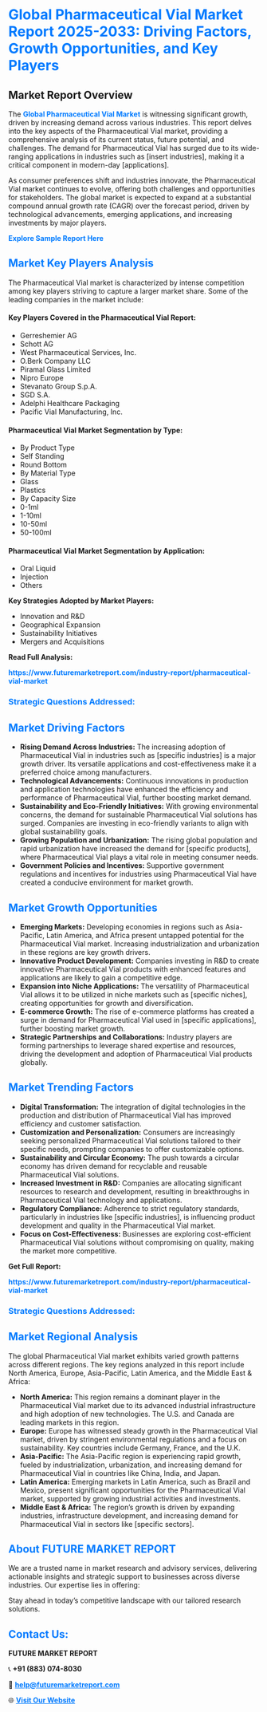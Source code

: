<h1 style="color: #007BFF;">Global Pharmaceutical Vial Market Report 2025-2033: Driving Factors, Growth Opportunities, and Key Players</h1>

<section id="overview">
<h2>Market Report Overview</h2>
<p>The <a href="https://www.futuremarketreport.com/industry-report/pharmaceutical-vial-market" style="color: #007BFF; text-decoration: none;"><strong>Global Pharmaceutical Vial Market</strong></a> is witnessing significant growth, driven by increasing demand across various industries. This report delves into the key aspects of the Pharmaceutical Vial market, providing a comprehensive analysis of its current status, future potential, and challenges. The demand for Pharmaceutical Vial has surged due to its wide-ranging applications in industries such as [insert industries], making it a critical component in modern-day [applications].</p>
<p>As consumer preferences shift and industries innovate, the Pharmaceutical Vial market continues to evolve, offering both challenges and opportunities for stakeholders. The global market is expected to expand at a substantial compound annual growth rate (CAGR) over the forecast period, driven by technological advancements, emerging applications, and increasing investments by major players.</p>
</section>

<section id="overview">
<p><a href="https://www.futuremarketreport.com/request-sample/reportId=97988" style="color: #007BFF; text-decoration: none;"><strong>Explore Sample Report Here</strong></a></p>
</section>

<section id="key-players">
<h2 style="color: #007BFF;">Market Key Players Analysis</h2>
<p>The Pharmaceutical Vial market is characterized by intense competition among key players striving to capture a larger market share. Some of the leading companies in the market include:</p>
<h4>Key Players Covered in the Pharmaceutical Vial Report:</h4>
<ul><li>Gerreshemier AG</li><li>Schott AG</li><li>West Pharmaceutical Services, Inc.</li><li>O.Berk Company LLC</li><li>Piramal Glass Limited</li><li>Nipro Europe</li><li>Stevanato Group S.p.A.</li><li>SGD S.A.</li><li>Adelphi Healthcare Packaging</li><li>Pacific Vial Manufacturing, Inc.</li></ul>
<h4>Pharmaceutical Vial Market Segmentation by Type:</h4>
<ul><li>By Product Type</li><li>Self Standing</li><li>Round Bottom</li><li>By Material Type</li><li>Glass</li><li>Plastics</li><li>By Capacity Size</li><li>0-1ml</li><li>1-10ml</li><li>10-50ml</li><li>50-100ml</li></ul>

<h4>Pharmaceutical Vial Market Segmentation by Application:</h4>
<ul><li>Oral Liquid</li><li>Injection</li><li>Others</li></ul>
<p><strong>Key Strategies Adopted by Market Players:</strong></p>
<ul>
<li>Innovation and R&D</li>
<li>Geographical Expansion</li>
<li>Sustainability Initiatives</li>
<li>Mergers and Acquisitions</li>
</ul>
</section>

<section>
<p><strong>Read Full Analysis: </strong></p><a href="https://www.futuremarketreport.com/industry-report/pharmaceutical-vial-market" style="color: #007BFF; text-decoration: none;"><strong>https://www.futuremarketreport.com/industry-report/pharmaceutical-vial-market</strong></a>
<h3 style="color: #007BFF;">Strategic Questions Addressed:</h3>
</section>

<section id="driving-factors">
<h2 style="color: #007BFF;">Market Driving Factors</h2>
<ul>
<li><strong>Rising Demand Across Industries:</strong> The increasing adoption of Pharmaceutical Vial in industries such as [specific industries] is a major growth driver. Its versatile applications and cost-effectiveness make it a preferred choice among manufacturers.</li>
<li><strong>Technological Advancements:</strong> Continuous innovations in production and application technologies have enhanced the efficiency and performance of Pharmaceutical Vial, further boosting market demand.</li>
<li><strong>Sustainability and Eco-Friendly Initiatives:</strong> With growing environmental concerns, the demand for sustainable Pharmaceutical Vial solutions has surged. Companies are investing in eco-friendly variants to align with global sustainability goals.</li>
<li><strong>Growing Population and Urbanization:</strong> The rising global population and rapid urbanization have increased the demand for [specific products], where Pharmaceutical Vial plays a vital role in meeting consumer needs.</li>
<li><strong>Government Policies and Incentives:</strong> Supportive government regulations and incentives for industries using Pharmaceutical Vial have created a conducive environment for market growth.</li>
</ul>
</section>

<section id="growth-opportunities">
<h2 style="color: #007BFF;">Market Growth Opportunities</h2>
<ul>
<li><strong>Emerging Markets:</strong> Developing economies in regions such as Asia-Pacific, Latin America, and Africa present untapped potential for the Pharmaceutical Vial market. Increasing industrialization and urbanization in these regions are key growth drivers.</li>
<li><strong>Innovative Product Development:</strong> Companies investing in R&D to create innovative Pharmaceutical Vial products with enhanced features and applications are likely to gain a competitive edge.</li>
<li><strong>Expansion into Niche Applications:</strong> The versatility of Pharmaceutical Vial allows it to be utilized in niche markets such as [specific niches], creating opportunities for growth and diversification.</li>
<li><strong>E-commerce Growth:</strong> The rise of e-commerce platforms has created a surge in demand for Pharmaceutical Vial used in [specific applications], further boosting market growth.</li>
<li><strong>Strategic Partnerships and Collaborations:</strong> Industry players are forming partnerships to leverage shared expertise and resources, driving the development and adoption of Pharmaceutical Vial products globally.</li>
</ul>
</section>

<section id="trending-factors">
<h2 style="color: #007BFF;">Market Trending Factors</h2>
<ul>
<li><strong>Digital Transformation:</strong> The integration of digital technologies in the production and distribution of Pharmaceutical Vial has improved efficiency and customer satisfaction.</li>
<li><strong>Customization and Personalization:</strong> Consumers are increasingly seeking personalized Pharmaceutical Vial solutions tailored to their specific needs, prompting companies to offer customizable options.</li>
<li><strong>Sustainability and Circular Economy:</strong> The push towards a circular economy has driven demand for recyclable and reusable Pharmaceutical Vial solutions.</li>
<li><strong>Increased Investment in R&D:</strong> Companies are allocating significant resources to research and development, resulting in breakthroughs in Pharmaceutical Vial technology and applications.</li>
<li><strong>Regulatory Compliance:</strong> Adherence to strict regulatory standards, particularly in industries like [specific industries], is influencing product development and quality in the Pharmaceutical Vial market.</li>
<li><strong>Focus on Cost-Effectiveness:</strong> Businesses are exploring cost-efficient Pharmaceutical Vial solutions without compromising on quality, making the market more competitive.</li>
</ul>
</section>

<section>
<p><strong>Get Full Report: </strong></p><a href="https://www.futuremarketreport.com/industry-report/pharmaceutical-vial-market" style="color: #007BFF; text-decoration: none;"><strong>https://www.futuremarketreport.com/industry-report/pharmaceutical-vial-market</strong></a>
<h3 style="color: #007BFF;">Strategic Questions Addressed:</h3>
</section>


<section id="regional-analysis">
<h2 style="color: #007BFF;">Market Regional Analysis</h2>
<p>The global Pharmaceutical Vial market exhibits varied growth patterns across different regions. The key regions analyzed in this report include North America, Europe, Asia-Pacific, Latin America, and the Middle East & Africa:</p>
<ul>
<li><strong>North America:</strong> This region remains a dominant player in the Pharmaceutical Vial market due to its advanced industrial infrastructure and high adoption of new technologies. The U.S. and Canada are leading markets in this region.</li>
<li><strong>Europe:</strong> Europe has witnessed steady growth in the Pharmaceutical Vial market, driven by stringent environmental regulations and a focus on sustainability. Key countries include Germany, France, and the U.K.</li>
<li><strong>Asia-Pacific:</strong> The Asia-Pacific region is experiencing rapid growth, fueled by industrialization, urbanization, and increasing demand for Pharmaceutical Vial in countries like China, India, and Japan.</li>
<li><strong>Latin America:</strong> Emerging markets in Latin America, such as Brazil and Mexico, present significant opportunities for the Pharmaceutical Vial market, supported by growing industrial activities and investments.</li>
<li><strong>Middle East & Africa:</strong> The region’s growth is driven by expanding industries, infrastructure development, and increasing demand for Pharmaceutical Vial in sectors like [specific sectors].</li>
</ul>
</section>

<footer>
<h2 style="color: #007BFF;">About FUTURE MARKET REPORT</h2>
<p>We are a trusted name in market research and advisory services, delivering actionable insights and strategic support to businesses across diverse industries. Our expertise lies in offering:</p>

<p>Stay ahead in today’s competitive landscape with our tailored research solutions.</p>

<h2 style="color: #007BFF;">Contact Us:</h2>
<p><strong>FUTURE MARKET REPORT</strong></p>
<p>📞 <strong>+91 (883) 074-8030</strong></p>
<p>📧 <strong><a href="mailto:help@futuremarketreport.com" style="color: #007BFF;">help@futuremarketreport.com</a></strong></p>
<p>🌐 <strong><a href="https://www.futuremarketreport.com/" style="color: #007BFF;">Visit Our Website</a></strong></p>
</footer>